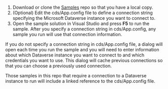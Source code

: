 1. Download or clone the  [Samples](https://github.com/Microsoft/PowerApps-Samples) repo so that you have a local copy.
1. (Optional) Edit the cds/App.config file to define a connection string specifying the Microsoft Dataverse instance you want to connect to.
1. Open the sample solution in Visual Studio and press **F5** to run the sample. After you specify a connection string in cds/App.config, any sample you run will use that connection information.

If you do not specify a connection string in cds/App.config file, a dialog will open each time you run the sample and you will need to enter information about which Dataverse instance you want to connect to and which credentials you want to use. This dialog will cache previous connections so that you can choose a previously used connection.

Those samples in this repo that require a connection to a Dataverse instance to run will include a linked reference to the cds/App.config file.
